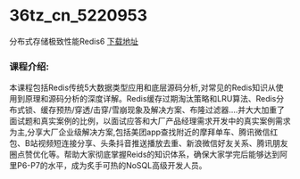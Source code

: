# 36tz_cn_5220953
分布式存储极致性能Redis6
[下载地址](http://www.36tz.cn/article/5220953 "下载地址")
### 课程介绍:
本课程包括Redis传统5大数据类型应用和底层源码分析,对常见的Redis知识从使用到原理和源码分析的深度详解。Redis缓存过期淘汰策略和LRU算法、Redis分布式锁、缓存预热/穿透/击穿/雪崩现象及解决方案、布隆过滤器....并大大加重了面试题和真实案例的比例，以面试应答和大厂产品经理需求开发中的真实案例需求为主,分享大厂企业级解决方案,包括美团app查找附近的摩拜单车、腾讯微信红包、B站视频短连接分享、头条抖音推送播放去重、新浪微信好友关系、腾讯朋友圈点赞优化等。帮助大家彻底掌握Reids的知识体系，确保大家学完后能够达到阿里P6-P7的水平，成为炙手可热的NoSQL高级开发人员。

